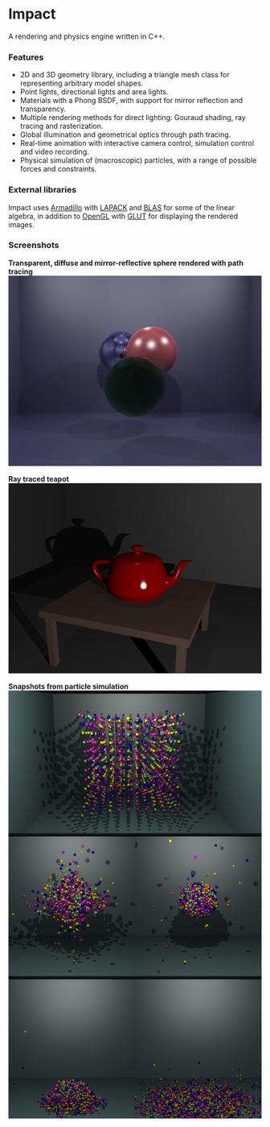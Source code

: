 # Impact
A rendering and physics engine written in C++. 

### Features
- 2D and 3D geometry library, including a triangle mesh class for representing arbitrary model shapes.
- Point lights, directional lights and area lights.
- Materials with a Phong BSDF, with support for mirror reflection and transparency.
- Multiple rendering methods for direct lighting: Gouraud shading, ray tracing and rasterization.
- Global illumination and geometrical optics through path tracing.
- Real-time animation with interactive camera control, simulation control and video recording.
- Physical simulation of (macroscopic) particles, with a range of possible forces and constraints.

### External libraries
Impact uses [Armadillo](http://arma.sourceforge.net/) with [LAPACK](http://www.netlib.org/lapack/) and [BLAS](http://www.netlib.org/blas/) for some of the linear algebra, in addition to [OpenGL](https://www.opengl.org/) with [GLUT](https://www.opengl.org/resources/libraries/glut/) for displaying the rendered images.

### Screenshots
**Transparent, diffuse and mirror-reflective sphere rendered with path tracing**
![path traced spheres](/Screenshots/path_tracing_test.png?raw=true "Path traced spheres")


**Ray traced teapot**
![red teapot](/Screenshots/2017_09_04_red_teapot.png?raw=true "Red teapot")


**Snapshots from particle simulation**
![physics simulation](/Screenshots/balls_full.png?raw=true "Snapshots from physics simulation")